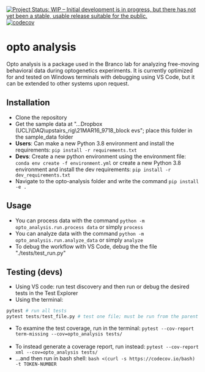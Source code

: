 [![Project Status: WIP – Initial development is in progress, but there has not yet been a stable, usable release suitable for the public.](https://www.repostatus.org/badges/latest/wip.svg)](https://www.repostatus.org/#wip)
[![codecov](https://codecov.io/gh/philshams/opto-analysis/branch/master/graph/badge.svg?token=IDLENSLEP4)](https://codecov.io/gh/philshams/opto-analysis)

# opto analysis

Opto analysis is a package used in the Branco lab for analyzing free-moving behavioral data during optogenetics experiments. It is currently optimized for and tested on Windows terminals with debugging using VS Code, but it can be extended to other systems upon request. 

## Installation

- Clone the repository
- Get the sample data at "...Dropbox (UCL)\DAQ\upstairs_rig\21MAR16_9718_block evs"; place this folder in the sample_data folder
- **Users**: Can make a new Python 3.8 environment and install the requirements:
```pip install -r requirements.txt```
- **Devs**: Create a new python environment using the environment file: ```conda env create -f environment.yml``` or create a new Python 3.8 environment and install the dev requirements: ```pip install -r dev_requirements.txt```
- Navigate to the opto-analysis folder and write the command ```pip install -e .```

## Usage

- You can process data with the command ```python -m opto_analysis.run.process data``` or simply ```process```
- You can analyze data with the command ```python -m opto_analysis.run.analyze_data``` or simply ```analyze```  
- To debug the workflow with VS Code, debug the the file "./tests/test_run.py"

## Testing (devs)
- Using VS code: run test discovery and then run or debug the desired tests in the Test Explorer
- Using the terminal:
```python
pytest # run all tests
pytest tests/test_file.py # test one file; must be run from the parent directory of 'tests'
```
- To examine the test coverage, run in the terminal: ```pytest --cov-report term-missing --cov=opto_analysis tests/```
<br/><br/>
- To instead generate a coverage report, run instead: ```pytest --cov-report xml --cov=opto_analysis tests/```
- ...and then run in bash shell: ```bash <(curl -s https://codecov.io/bash) -t TOKEN-NUMBER```


